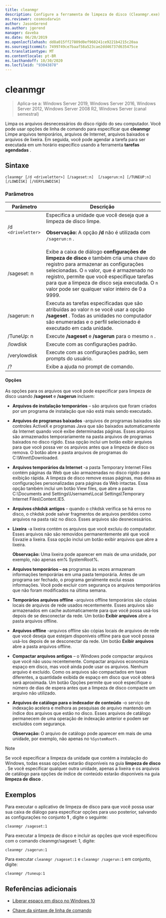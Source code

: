 ```yaml
---
title: cleanmgr
description: Configure a ferramenta de limpeza de disco (Cleanmgr.exe) para limpar automaticamente determinados arquivos.
ms.reviewer: cosmosdarwin
author: JasonGerend
ms.author: jgerend
manager: daveba
ms.date: 06/20/2019
ms.openlocfilehash: dd8a015ff27809d0ef960241ce9221b4215c20aa
ms.sourcegitcommit: 7499749ce7baaf58a523cae2dd46737d635475ce
ms.translationtype: MT
ms.contentlocale: pt-BR
ms.lasthandoff: 10/30/2020
ms.locfileid: "93043878"
---
```

# <a name="cleanmgr"></a>cleanmgr

> Aplica-se a: Windows Server 2019, Windows Server 2016, Windows Server 2012, Windows Server 2008 R2, Windows Server (canal semestral)

Limpa os arquivos desnecessários do disco rígido do seu computador. Você pode usar opções de linha de comando para especificar que **cleanmgr** Limpe arquivos temporários, arquivos de Internet, arquivos baixados e arquivos de lixeira. Em seguida, você pode agendar a tarefa para ser executada em um horário específico usando a ferramenta **tarefas agendadas** .

## <a name="syntax"></a>Sintaxe

```
cleanmgr [/d <driveletter>] [/sageset:n]  [/sagerun:n] [/TUNEUP:n] [/LOWDISK] [/VERYLOWDISK]
```

### <a name="parameters"></a>Parâmetros

| Parâmetro | Descrição |
| --------- | ----------- |
| /d `<driveletter>` | Especifica a unidade que você deseja que a limpeza de disco limpe.<p>**Observação:** A opção **/d** não é utilizada com `/sagerun:n` . |
| /sageset: n | Exibe a caixa de diálogo **configurações de limpeza de disco** e também cria uma chave do registro para armazenar as configurações selecionadas. O `n` valor, que é armazenado no registro, permite que você especifique tarefas para que a limpeza de disco seja executada. O `n` valor pode ser qualquer valor inteiro de 0 a 9999. |
| /sagerun: n | Executa as tarefas especificadas que são atribuídas ao valor n se você usar a opção **/sageset** . Todas as unidades no computador são enumeradas e o perfil selecionado é executado em cada unidade. |
| /TuneUp: n | Execute **/sageset** e **/sagerun** para o mesmo `n` . |
| /lowdisk | Execute com as configurações padrão. |
| /verylowdisk | Execute com as configurações padrão, sem prompts do usuário. |
| /? | Exibe a ajuda no prompt de comando. |

#### <a name="options"></a>Opções

As opções para os arquivos que você pode especificar para limpeza de disco usando **/sageset** e **/sagerun** incluem:

- **Arquivos de instalação temporários** – são arquivos que foram criados por um programa de instalação que não está mais sendo executado.

- **Arquivos de programas baixados** -arquivos de programas baixados são controles ActiveX e programas Java que são baixados automaticamente da Internet quando você exibe determinadas páginas. Esses arquivos são armazenados temporariamente na pasta arquivos de programas baixados no disco rígido. Essa opção inclui um botão exibir arquivos para que você possa ver os arquivos antes que a limpeza de disco os remova. O botão abre a pasta arquivos de programas do C:\Winnt\Downloaded.

- **Arquivos temporários da Internet** -a pasta Temporary Internet Files contém páginas da Web que são armazenadas no disco rígido para exibição rápida. A limpeza de disco remove essas páginas, mas deixa as configurações personalizadas para páginas da Web intactas. Essa opção também inclui um botão View files, que abre a pasta C:\Documents and Settings\Username\Local Settings\Temporary Internet Files\Content.IE5.

- **Arquivos chkdsk antigos** – quando o chkdsk verifica se há erros no disco, o chkdsk pode salvar fragmentos de arquivos perdidos como arquivos na pasta raiz no disco. Esses arquivos são desnecessários.

- **Lixeira** -a lixeira contém os arquivos que você excluiu do computador. Esses arquivos não são removidos permanentemente até que você Esvazie a lixeira. Essa opção inclui um botão exibir arquivos que abre a lixeira.<p>**Observação:** Uma lixeira pode aparecer em mais de uma unidade, por exemplo, não apenas em% SystemRoot%.

- **Arquivos temporários – os** programas às vezes armazenam informações temporárias em uma pasta temporária. Antes de um programa ser fechado, o programa geralmente exclui essas informações. Você pode excluir com segurança os arquivos temporários que não foram modificados na última semana.

- **Temporários arquivos offline** -arquivos offline temporários são cópias locais de arquivos de rede usados recentemente. Esses arquivos são armazenados em cache automaticamente para que você possa usá-los depois de se desconectar da rede. Um botão **Exibir arquivos** abre a pasta arquivos offline.

- **Arquivos offline** -arquivos offline são cópias locais de arquivos de rede que você deseja que estejam disponíveis offline para que você possa usá-los depois de se desconectar da rede. Um botão **Exibir arquivos** abre a pasta arquivos offline.

- **Compactar arquivos antigos** – o Windows pode compactar arquivos que você não usou recentemente. Compactar arquivos economiza espaço em disco, mas você ainda pode usar os arquivos. Nenhum arquivo é excluído. Como os arquivos são compactados em taxas diferentes, a quantidade exibida de espaço em disco que você obterá será aproximada. Um botão Opções permite que você especifique o número de dias de espera antes que a limpeza de disco compacte um arquivo não utilizado.

- **Arquivos de catálogo para o indexador de conteúdo** -o serviço de indexação acelera e melhora as pesquisas de arquivo mantendo um índice dos arquivos que estão no disco. Esses arquivos de catálogo permanecem de uma operação de indexação anterior e podem ser excluídos com segurança.<p>**Observação:** O arquivo de catálogo pode aparecer em mais de uma unidade, por exemplo, não apenas no `%SystemRoot%` .

>[!NOTE]
> Se você especificar a limpeza da unidade que contém a instalação do Windows, todas essas opções estarão disponíveis na guia **limpeza de disco** . Se você especificar qualquer outra unidade, apenas a lixeira e os arquivos de catálogo para opções de índice de conteúdo estarão disponíveis na guia **limpeza de disco** .

## <a name="examples"></a>Exemplos

Para executar o aplicativo de limpeza de disco para que você possa usar sua caixa de diálogo para especificar opções para uso posterior, salvando as configurações no conjunto **1** , digite o seguinte:

```
cleanmgr /sageset:1
```

Para executar a limpeza de disco e incluir as opções que você especificou com o comando cleanmgr/sageset: 1, digite:

```
cleanmgr /sagerun:1
```

Para executar `cleanmgr /sageset:1` e `cleanmgr /sagerun:1` em conjunto, digite:

```
cleanmgr /tuneup:1
```

## <a name="additional-references"></a>Referências adicionais

- [Liberar espaço em disco no Windows 10](https://support.microsoft.com/help/12425/windows-10-free-up-drive-space)

- [Chave da sintaxe de linha de comando](command-line-syntax-key.md)
